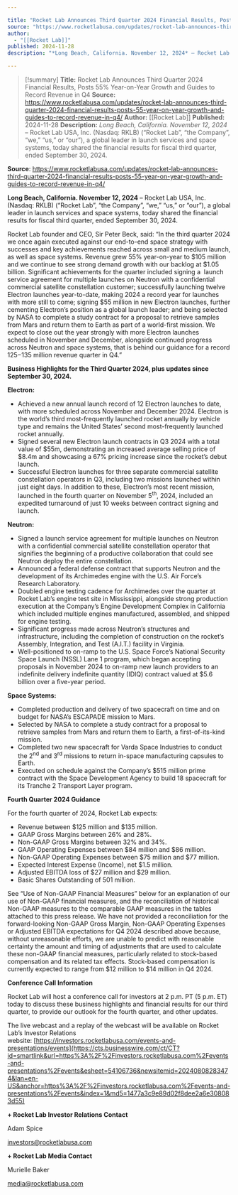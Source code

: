 ```yaml
---

title: "Rocket Lab Announces Third Quarter 2024 Financial Results, Posts 55% Year-on-Year Growth and Guides to Record Revenue in Q4 "
source: "https://www.rocketlabusa.com/updates/rocket-lab-announces-third-quarter-2024-financial-results-posts-55-year-on-year-growth-and-guides-to-record-revenue-in-q4/"
author:
  - "[[Rocket Lab]]"
published: 2024-11-28
description: "*Long Beach, California. November 12, 2024* – Rocket Lab USA, Inc. (Nasdaq: RKLB) (“Rocket Lab”, “the Company”, “we,” “us,” or “our”), a global leader in launch services and space systems, today shared the financial results for fiscal third quarter, ended September 30, 2024."

---
```

>[!summary]
**Title:** Rocket Lab Announces Third Quarter 2024 Financial Results, Posts 55% Year-on-Year Growth and Guides to Record Revenue in Q4 
**Source:** https://www.rocketlabusa.com/updates/rocket-lab-announces-third-quarter-2024-financial-results-posts-55-year-on-year-growth-and-guides-to-record-revenue-in-q4/
**Author:** [[Rocket Lab]]
**Published:** 2024-11-28
**Description:** *Long Beach, California. November 12, 2024* – Rocket Lab USA, Inc. (Nasdaq: RKLB) (“Rocket Lab”, “the Company”, “we,” “us,” or “our”), a global leader in launch services and space systems, today shared the financial results for fiscal third quarter, ended September 30, 2024.

**Source**: https://www.rocketlabusa.com/updates/rocket-lab-announces-third-quarter-2024-financial-results-posts-55-year-on-year-growth-and-guides-to-record-revenue-in-q4/

**Long Beach, California. November 12, 2024** – Rocket Lab USA, Inc. (Nasdaq: RKLB) (“Rocket Lab”, “the Company”, “we,” “us,” or “our”), a global leader in launch services and space systems, today shared the financial results for fiscal third quarter, ended September 30, 2024.

Rocket Lab founder and CEO, Sir Peter Beck, said: “In the third quarter 2024 we once again executed against our end-to-end space strategy with successes and key achievements reached across small and medium launch, as well as space systems. Revenue grew 55% year-on-year to $105 million and we continue to see strong demand growth with our backlog at $1.05 billion. Significant achievements for the quarter included signing a  launch service agreement for multiple launches on Neutron with a confidential commercial satellite constellation customer; successfully launching twelve Electron launches year-to-date, making 2024 a record year for launches with more still to come; signing $55 million in new Electron launches, further cementing Electron’s position as a global launch leader; and being selected by NASA to complete a study contract for a proposal to retrieve samples from Mars and return them to Earth as part of a world-first mission. We expect to close out the year strongly with more Electron launches scheduled in November and December, alongside continued progress across Neutron and space systems, that is behind our guidance for a record $125-$135 million revenue quarter in Q4.”

**Business Highlights for the Third Quarter 2024, plus updates since September 30, 2024.**

**Electron:**

- Achieved a new annual launch record of 12 Electron launches to date, with more scheduled across November and December 2024. Electron is the world’s third most-frequently launched rocket annually by vehicle type and remains the United States’ second most-frequently launched rocket annually.
- Signed several new Electron launch contracts in Q3 2024 with a total value of $55m, demonstrating an increased average selling price of $8.4m and showcasing a 67% pricing increase since the rocket’s debut launch.
- Successful Electron launches for three separate commercial satellite constellation operators in Q3, including two missions launched within just eight days. In addition to these, Electron’s most recent mission, launched in the fourth quarter on November 5<sup>th</sup>, 2024, included an expedited turnaround of just 10 weeks between contract signing and launch.

**Neutron:**

- Signed a launch service agreement for multiple launches on Neutron with a confidential commercial satellite constellation operator that signifies the beginning of a productive collaboration that could see Neutron deploy the entire constellation.
- Announced a federal defense contract that supports Neutron and the development of its Archimedes engine with the U.S. Air Force’s Research Laboratory.
- Doubled engine testing cadence for Archimedes over the quarter at Rocket Lab’s engine test site in Mississippi, alongside strong production execution at the Company’s Engine Development Complex in California which included multiple engines manufactured, assembled, and shipped for engine testing.
- Significant progress made across Neutron’s structures and infrastructure, including the completion of construction on the rocket’s Assembly, Integration, and Test (A.I.T.) facility in Virginia.
- Well-positioned to on-ramp to the U.S. Space Force’s National Security Space Launch (NSSL) Lane 1 program, which began accepting proposals in November 2024 to on-ramp new launch providers to an indefinite delivery indefinite quantity (IDIQ) contract valued at $5.6 billion over a five-year period.

**Space Systems:**

- Completed production and delivery of two spacecraft on time and on budget for NASA’s ESCAPADE mission to Mars.
- Selected by NASA to complete a study contract for a proposal to retrieve samples from Mars and return them to Earth, a first-of-its-kind mission.
- Completed two new spacecraft for Varda Space Industries to conduct the 2<sup>nd</sup> and 3<sup>rd</sup> missions to return in-space manufacturing capsules to Earth.
- Executed on schedule against the Company’s $515 million prime contract with the Space Development Agency to build 18 spacecraft for its Tranche 2 Transport Layer program.

**Fourth Quarter 2024 Guidance**

For the fourth quarter of 2024, Rocket Lab expects:

- Revenue between $125 million and $135 million.
- GAAP Gross Margins between 26% and 28%.
- Non-GAAP Gross Margins between 32% and 34%.
- GAAP Operating Expenses between $84 million and $86 million.
- Non-GAAP Operating Expenses between $75 million and $77 million.
- Expected Interest Expense (Income), net $1.5 million.
- Adjusted EBITDA loss of $27 million and $29 million.
- Basic Shares Outstanding of 501 million.

See “Use of Non-GAAP Financial Measures” below for an explanation of our use of Non-GAAP financial measures, and the reconciliation of historical Non-GAAP measures to the comparable GAAP measures in the tables attached to this press release. We have not provided a reconciliation for the forward-looking Non-GAAP Gross Margin, Non-GAAP Operating Expenses or Adjusted EBITDA expectations for Q4 2024 described above because, without unreasonable efforts, we are unable to predict with reasonable certainty the amount and timing of adjustments that are used to calculate these non-GAAP financial measures, particularly related to stock-based compensation and its related tax effects. Stock-based compensation is currently expected to range from $12 million to $14 million in Q4 2024. 

**Conference Call Information**

Rocket Lab will host a conference call for investors at 2 p.m. PT (5 p.m. ET) today to discuss these business highlights and financial results for our third quarter, to provide our outlook for the fourth quarter, and other updates.

The live webcast and a replay of the webcast will be available on Rocket Lab’s Investor Relations website: [https://investors.rocketlabusa.com/events-and-presentations/events](https://cts.businesswire.com/ct/CT?id=smartlink&url=https%3A%2F%2Finvestors.rocketlabusa.com%2Fevents-and-presentations%2Fevents&esheet=54106736&newsitemid=20240808283474&lan=en-US&anchor=https%3A%2F%2Finvestors.rocketlabusa.com%2Fevents-and-presentations%2Fevents&index=1&md5=1477a3c9e89d02f8dee2a6e308083d55)

**\+ Rocket Lab Investor Relations Contact**

Adam Spice

[investors@rocketlabusa.com](https://www.rocketlabusa.com/updates/rocket-lab-announces-third-quarter-2024-financial-results-posts-55-year-on-year-growth-and-guides-to-record-revenue-in-q4/)

**\+ Rocket Lab Media Contact**

Murielle Baker

[media@rocketlabusa.com](https://www.rocketlabusa.com/updates/rocket-lab-announces-third-quarter-2024-financial-results-posts-55-year-on-year-growth-and-guides-to-record-revenue-in-q4/)